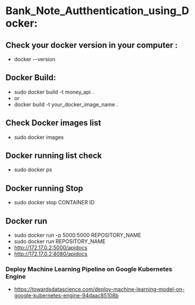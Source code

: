 # Bank_Note_Autthentication_using_Docker:

## Check your docker version in your computer :
- docker --version

## Docker Build:
- sudo docker build -t money_api .
- or
- docker build -t your_docker_image_name .

## Check Docker images list
- sudo docker images


## Docker running list check
- sudo docker ps

## Docker running Stop
- sudo docker stop CONTAINER ID
 
## Docker run
- sudo docker run -p 5000:5000 REPOSITORY_NAME
- sudo docker run REPOSITORY_NAME
- http://172.17.0.2:5000/apidocs
- http://172.17.0.2:8080/apidocs

### Deploy Machine Learning Pipeline on Google Kubernetes Engine
- https://towardsdatascience.com/deploy-machine-learning-model-on-google-kubernetes-engine-94daac85108b
